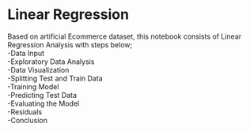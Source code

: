 # Linear Regression
Based on artificial Ecommerce dataset, this notebook consists of Linear Regression Analysis 
with steps below;  
            -Data Input  
            -Exploratory Data Analysis  
            -Data Visualization  
            -Splitting Test and Train Data  
            -Training Model  
            -Predicting Test Data  
            -Evaluating the Model  
            -Residuals  
            -Conclusion  
   
